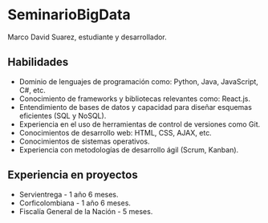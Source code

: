# SeminarioBigData
Marco David Suarez, estudiante y desarrollador. 

## Habilidades ##
- Dominio de lenguajes de programación como: Python, Java, JavaScript, C#, etc.
- Conocimiento de frameworks y bibliotecas relevantes como: React.js.
- Entendimiento de bases de datos y capacidad para diseñar esquemas eficientes (SQL y NoSQL).
- Experiencia en el uso de herramientas de control de versiones como Git.
- Conocimientos de desarrollo web: HTML, CSS, AJAX, etc.
- Conocimientos de sistemas operativos.
- Experiencia con metodologías de desarrollo ágil (Scrum, Kanban).

## Experiencia en proyectos ##
- Servientrega - 1 año 6 meses.
- Corficolombiana - 1 año 6 meses.
- Fiscalía General de la Nación - 5 meses.
